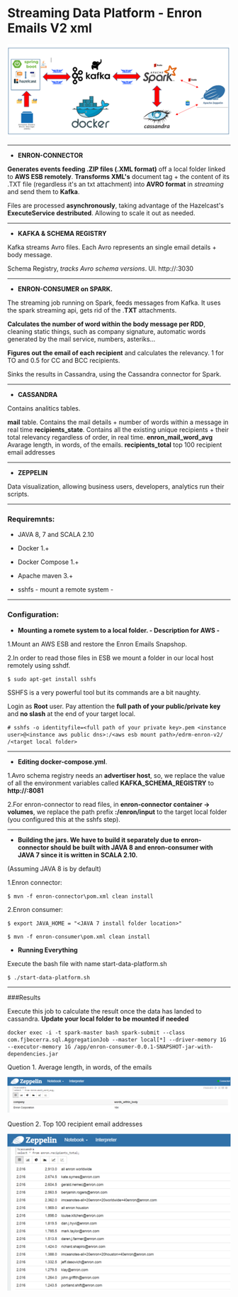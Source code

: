 # Streaming Data Platform - Enron Emails V2 xml

![ScreenShot](https://github.com/fjbecerra/data-platform-enron-emails/blob/master/images/data-platform-stack.PNG)

***

- **ENRON-CONNECTOR**

**Generates events feeding .ZIP files (.XML format)** off a local folder linked to **AWS ESB remotely**. **Transforms XML's** document tag + the content of its .TXT file (regardless it's an txt attachment) into **AVRO format** in *streaming* and send them to **Kafka**.

Files are processed **asynchronously**, taking advantage of the Hazelcast's **ExecuteService destributed**. Allowing to scale it out as needed.

***

- **KAFKA & SCHEMA REGISTRY**

Kafka streams Avro files. Each Avro represents an single email details + body message.

Schema Registry, *tracks Avro schema versions*. UI. http://<ADVERTISER HOST>:3030

***

- **ENRON-CONSUMER on SPARK.**

The streaming job running on Spark, feeds messages from Kafka. It uses the spark streaming api, gets rid of the .**TXT** attachments.

**Calculates the number of word within the body message per RDD**, cleaning static things, such as company signature, automatic words generated by the mail service, numbers, asteriks...

**Figures out the email of each recipient** and calculates the relevancy. 1 for TO and 0.5 for CC and BCC recipients.

Sinks the results in Cassandra, using the Cassandra connector for Spark.

***
 
- **CASSANDRA**

Contains analitics tables. 

**mail** table. Contains the mail details + number of words within a message in real time
**recipients_state**. Contains all the existing unique recipients + their total relevancy regardless of order, in real time.
**enron_mail_word_avg** Avarage length, in words, of the emails. 
**recipients_total** top 100 recipient email addresses


***

- **ZEPPELIN**

Data visualization, allowing business users, developers, analytics run their scripts.

***

### Requiremnts:

 - JAVA 8, 7 and SCALA 2.10
 
 - Docker 1.+
 
 - Docker Compose 1.+
 
 - Apache maven 3.+
 
 - sshfs - mount a remote system - 

***

### Configuration:

- **Mounting a romete system to a local folder. - Description for AWS -**

1.Mount an AWS ESB and restore the Enron Emails Snapshop. 
 
2.In order to read those files in ESB we mount a folder in our local host remotely using sshdf.
 
```
$ sudo apt-get install sshfs
```

SSHFS is a very powerful tool but its commands are a bit naughty. 

Login as **Root** user. Pay attention the **full path of your public/private key** and **no slash** at the end of your target local.
 
```
# sshfs -o identityfile=<full path of your private key>.pem <instance user>@<instance aws public dns>:/<aws esb mount path>/edrm-enron-v2/ /<target local folder>
```

---
- **Editing docker-compose.yml**.

1.Avro schema registry needs an __advertiser host__, so, we replace the value of all the environment variables called **KAFKA_SCHEMA_REGISTRY** to **http://<host machine ip >:8081**
 
2.For enron-connector to read files, in **enron-connector container -> volumes**, we replace the path prefix **<target local folder>:/enron/input** to the target local folder (you configured this at the sshfs step). 
 
---
- **Building the jars. We have to build it separately due to enron-connector should be built with JAVA 8 and enron-consumer with JAVA 7 since it is written in SCALA 2.10.**

(Assuming JAVA 8 is by default)

1.Enron connector:

```
$ mvn -f enron-connector\pom.xml clean install
```

2.Enron consumer:
 
```
$ export JAVA_HOME = "<JAVA 7 install folder location>"
```
```
$ mvn -f enron-consumer\pom.xml clean install
```

- **Running Everything**

Execute the bash file with name start-data-platform.sh

```
$ ./start-data-platform.sh
```  

---
###Results

Execute this job to calculate the result once the data has landed to cassandra. **Update your local folder to be mounted if needed**


```
docker exec -i -t spark-master bash spark-submit --class com.fjbecerra.sql.AggregationJob --master local[*] --driver-memory 1G --executor-memory 1G /app/enron-consumer-0.0.1-SNAPSHOT-jar-with-dependencies.jar 
```

Quetion 1. Average length, in words, of the emails

![ScreenShot](https://github.com/fjbecerra/data-platform-enron-emails/blob/master/images/avg.PNG)


Question 2. Top 100 recipient email addresses

![ScreenShot](https://github.com/fjbecerra/data-platform-enron-emails/blob/master/images/topRelevant.png)


